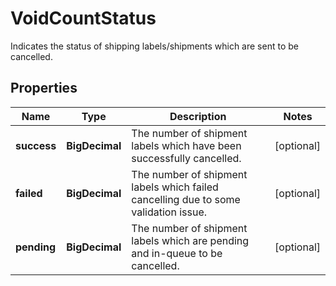 

# VoidCountStatus

Indicates the status of shipping labels/shipments which are sent to be cancelled.

## Properties

| Name | Type | Description | Notes |
|------------ | ------------- | ------------- | -------------|
|**success** | **BigDecimal** | The number of shipment labels which have been successfully cancelled. |  [optional] |
|**failed** | **BigDecimal** | The number of shipment labels which failed cancelling due to some validation issue. |  [optional] |
|**pending** | **BigDecimal** | The number of shipment labels which are pending and in-queue to be cancelled. |  [optional] |



